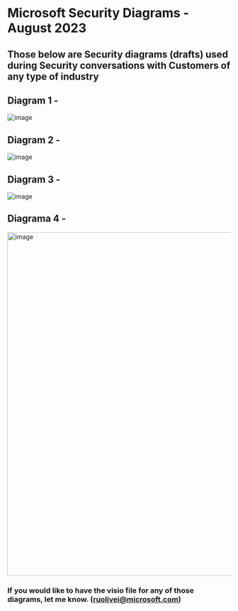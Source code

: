 # Microsoft Security Diagrams - August 2023

## Those below are Security diagrams (drafts) used during Security conversations with Customers of any type of industry

## Diagram 1 - 
![image](https://github.com/rudneir2/Security-Diagrams-August-2023-/assets/97529152/7900d1ba-8ad1-4a2f-b4f8-ec42bff6e4ce)

## Diagram 2 - 
![image](https://github.com/rudneir2/Security-Diagrams-August-2023-/assets/97529152/90f49c1c-7056-4592-9586-0abbcd35f6af)

## Diagram 3 - 
![image](https://github.com/rudneir2/Security-Diagrams-August-2023-/assets/97529152/80c2c3c9-4c86-4358-acc6-3b57c760595e)

## Diagrama 4 - 
<img width="775" alt="image" src="https://github.com/rudneir2/Security-Diagrams-August-2023-/assets/97529152/df5ad4d3-41a5-400d-838b-8f9d6b60d455">

### If you would like to have the visio file for any of those diagrams, let me know. (ruolivei@microsoft.com)
